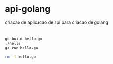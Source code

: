 # api-golang
criacao de aplicacao de api para criacao de golang

#
```sh
go build hello.go
./hello
go run hello.go

rm -f hello.go
```
